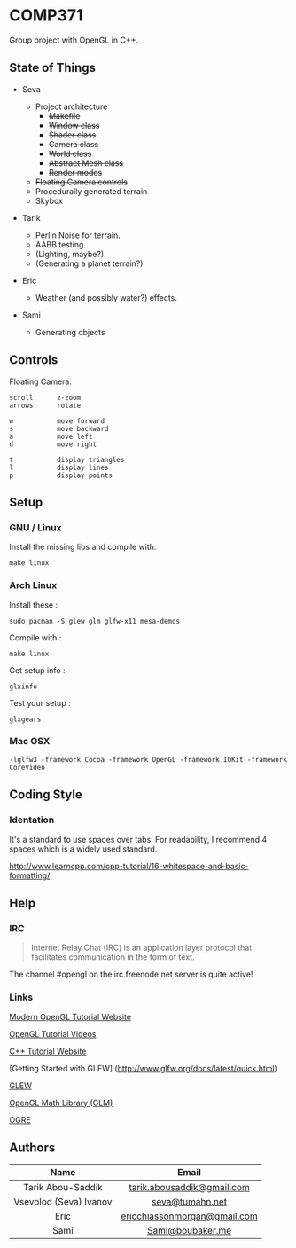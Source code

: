 # COMP371

Group project with OpenGL in C++.

## State of Things

- Seva
    - Project architecture
        - ~~Makefile~~
        - ~~Window class~~
        - ~~Shader class~~
        - ~~Camera class~~
        - ~~World class~~
        - ~~Abstract Mesh class~~
        - ~~Render modes~~
    - ~~Floating Camera controls~~
    - Procedurally generated terrain
    - Skybox
    
- Tarik
    - Perlin Noise for terrain.
    - AABB testing.
    - (Lighting, maybe?)
    - (Generating a planet terrain?)

- Eric
    - Weather (and possibly water?) effects.

- Sami
    - Generating objects



## Controls

Floating Camera:

    scroll      z-zoom
    arrows      rotate
    
    w           move forward
    s           move backward
    a           move left
    d           move right

    t           display triangles
    l           display lines
    p           display points

## Setup

### GNU / Linux

Install the missing libs and compile with:

    make linux

### Arch Linux

Install these :

    sudo pacman -S glew glm glfw-x11 mesa-demos

Compile with :

    make linux

Get setup info :

    glxinfo

Test your setup :

    glxgears

### Mac OSX

    -lglfw3 -framework Cocoa -framework OpenGL -framework IOKit -framework CoreVideo

## Coding Style

### Identation

It's a standard to use spaces over tabs. For readability, I recommend 4 spaces which is a widely used standard.

http://www.learncpp.com/cpp-tutorial/16-whitespace-and-basic-formatting/

## Help

### IRC

> Internet Relay Chat (IRC) is an application layer protocol that facilitates communication in the form of text.

The channel #opengl on the irc.freenode.net server is quite active!

### Links

[Modern OpenGL Tutorial Website](https://learnopengl.com)

[OpenGL Tutorial Videos](https://www.youtube.com/watch?v=6c1QYZAEP2M&list=PLRwVmtr-pp06qT6ckboaOhnm9FxmzHpbY)

[C++ Tutorial Website](http://www.learncpp.com)

[Getting Started with GLFW] (http://www.glfw.org/docs/latest/quick.html)

[GLEW](http://glew.sourceforge.net)

[OpenGL Math Library (GLM)](http://glm.g-truc.net/0.9.8/index.html)

[OGRE](http://www.ogre3d.org)

## Authors

| Name                   |  Email                     |
|:----------------------:|:-------------------------: |
| Tarik Abou-Saddik      | tarik.abousaddik@gmail.com |
| Vsevolod (Seva) Ivanov | seva@tumahn.net            |
| Eric                   | ericchiassonmorgan@gmail.com|
| Sami					 | Sami@boubaker.me			  |
